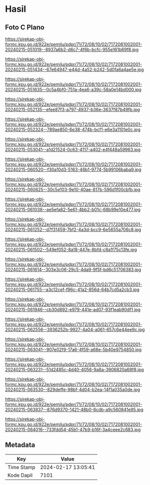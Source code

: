 # Hasil

## Foto C Plano

https://sirekap-obj-formc.kpu.go.id/922e/pemilu/pdpr/71/72/08/10/02/7172081002001-20240215-051019--8937a6b2-d6c7-4f6b-bcfc-955e161b69f8.jpg

https://sirekap-obj-formc.kpu.go.id/922e/pemilu/pdpr/71/72/08/10/02/7172081002001-20240215-051434--67e64947-e44d-4a52-b242-5d0fa6a4ae5e.jpg

https://sirekap-obj-formc.kpu.go.id/922e/pemilu/pdpr/71/72/08/10/02/7172081002001-20240215-051635--0c5a4bf0-751a-4ea6-a39c-58a0e14bd000.jpg

https://sirekap-obj-formc.kpu.go.id/922e/pemilu/pdpr/71/72/08/10/02/7172081002001-20240215-052135--efee87f3-a797-4937-b36e-3637f87b49fb.jpg

https://sirekap-obj-formc.kpu.go.id/922e/pemilu/pdpr/71/72/08/10/02/7172081002001-20240215-052324--789ae850-6e38-474b-bcf1-e6e3a1101e0c.jpg

https://sirekap-obj-formc.kpu.go.id/922e/pemilu/pdpr/71/72/08/10/02/7172081002001-20240215-053041--a1d21524-0c63-4117-a402-e4f448a59963.jpg

https://sirekap-obj-formc.kpu.go.id/922e/pemilu/pdpr/71/72/08/10/02/7172081002001-20240215-060520--f30a10d3-5163-46b1-9774-5b99106baba9.jpg

https://sirekap-obj-formc.kpu.go.id/922e/pemilu/pdpr/71/72/08/10/02/7172081002001-20240215-060625--30c5e103-9e10-40ae-817b-596d1f00cbfb.jpg

https://sirekap-obj-formc.kpu.go.id/922e/pemilu/pdpr/71/72/08/10/02/7172081002001-20240215-061038--ae5efa82-5e61-4bb2-b01c-68b99e10e477.jpg

https://sirekap-obj-formc.kpu.go.id/922e/pemilu/pdpr/71/72/08/10/02/7172081002001-20240215-061252--d7f31459-7bf2-4a3d-bcc9-6e5655a706c8.jpg

https://sirekap-obj-formc.kpu.go.id/922e/pemilu/pdpr/71/72/08/10/02/7172081002001-20240215-061502--549ef052-8a18-447e-8bfd-c8a1f75c13fe.jpg

https://sirekap-obj-formc.kpu.go.id/922e/pemilu/pdpr/71/72/08/10/02/7172081002001-20240215-061614--303e3c06-29c5-4da9-9f5f-bd6c51706383.jpg

https://sirekap-obj-formc.kpu.go.id/922e/pemilu/pdpr/71/72/08/10/02/7172081002001-20240215-061755--a3c12cef-f96c-41a2-856d-64b7cd5a2cb3.jpg

https://sirekap-obj-formc.kpu.go.id/922e/pemilu/pdpr/71/72/08/10/02/7172081002001-20240215-061946--cb30d892-e979-441e-ad07-93f1eab90df1.jpg

https://sirekap-obj-formc.kpu.go.id/922e/pemilu/pdpr/71/72/08/10/02/7172081002001-20240215-062556--3936252b-9927-4a04-a061-657c6e44ee9c.jpg

https://sirekap-obj-formc.kpu.go.id/922e/pemilu/pdpr/71/72/08/10/02/7172081002001-20240215-063041--907e02f9-17a6-4f59-a68e-5b40e9754850.jpg

https://sirekap-obj-formc.kpu.go.id/922e/pemilu/pdpr/71/72/08/10/02/7172081002001-20240215-063231--51d2485c-4d40-4056-9a8a-3906820a68f8.jpg

https://sirekap-obj-formc.kpu.go.id/922e/pemilu/pdpr/71/72/08/10/02/7172081002001-20240215-063530--829deffe-98bf-4d04-b2ea-14f1a035a0de.jpg

https://sirekap-obj-formc.kpu.go.id/922e/pemilu/pdpr/71/72/08/10/02/7172081002001-20240215-063837--876d9370-1421-48b0-8cdb-a9c560841e95.jpg

https://sirekap-obj-formc.kpu.go.id/922e/pemilu/pdpr/71/72/08/10/02/7172081002001-20240215-064016--733fdd54-45b1-47b9-b16f-3a4ceee2c683.jpg


## Metadata

| Key        | Value               |
| ---------- | ------------------- |
| Time Stamp | 2024-02-17 13:05:41 |
| Kode Dapil | 7101                |



